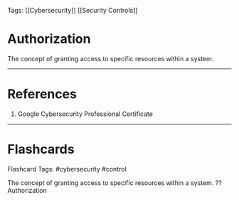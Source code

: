 Tags: [[Cybersecurity]] [[Security Controls]]
# Authorization

The concept of granting access to specific resources within a system.

---
# References

1. Google Cybersecurity Professional Certificate

---
# Flashcards

Flashcard Tags: #cybersecurity #control

The concept of granting access to specific resources within a system.
??
Authorization
<!--SR:!2024-05-12,13,270!2024-05-19,13,228-->